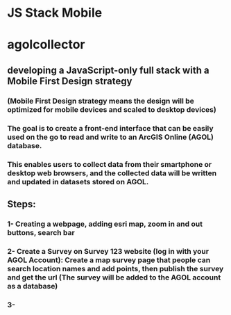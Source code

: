 # JS Stack Mobile 
# agolcollector

## developing a JavaScript-only full stack with a Mobile First Design strategy

### (Mobile First Design strategy means the design will be optimized for mobile devices and scaled to desktop devices)
###  The goal is to create a front-end interface that can be easily used on the go to read and write to an ArcGIS Online (AGOL) database. 

### This enables users to collect data from their smartphone or desktop web browsers, and the collected data will be written and updated in datasets stored on AGOL.

## Steps:

### 1- Creating a webpage, adding esri map,  zoom in and out buttons, search bar

### 2- Create a Survey on Survey 123 website (log in with your AGOL Account): Create a map survey page that people can search location names and add points, then publish the survey and get the url (The survey will be added to the AGOL account as a database)

### 3- 

